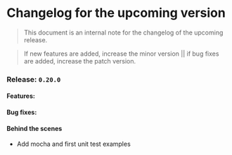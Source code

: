 # Changelog for the upcoming version
> This document is an internal note for the changelog of the upcoming release.

> If new features are added, increase the minor version || if bug fixes are added, increase the patch version.

### Release: `0.20.0`

#### Features:

#### Bug fixes:

#### Behind the scenes
- Add mocha and first unit test examples